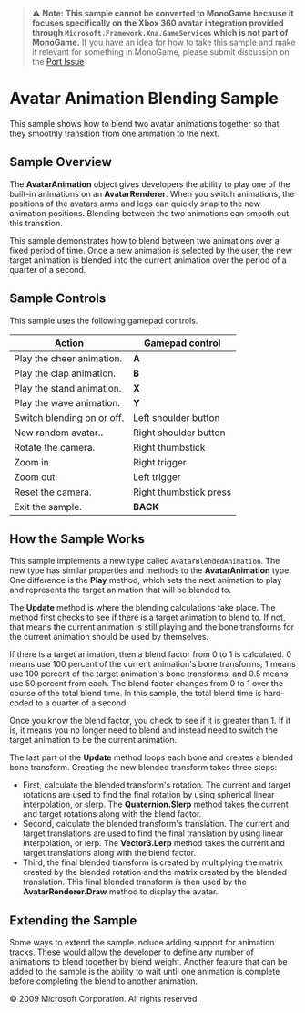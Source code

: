 > **⚠️ Note:**
> **This sample cannot be converted to MonoGame because it focuses specifically on the Xbox 360 avatar integration provided through `Microsoft.Framework.Xna.GameServices` which is not part of MonoGame.**
> If you have an idea for how to take this sample and make it relevant for something in MonoGame, please submit discussion on the [Port Issue](https://github.com/xna-to-monogame/AvatarAnimationBlendingSample/issues/1)

 
# Avatar Animation Blending Sample


This sample shows how to blend two avatar animations together so that they smoothly transition from one animation to the next.

## Sample Overview

The **AvatarAnimation** object gives developers the ability to play one of the built-in animations on an **AvatarRenderer**. When you switch animations, the positions of the avatars arms and legs can quickly snap to the new animation positions. Blending between the two animations can smooth out this transition.

This sample demonstrates how to blend between two animations over a fixed period of time. Once a new animation is selected by the user, the new target animation is blended into the current animation over the period of a quarter of a second.

## Sample Controls

This sample uses the following gamepad controls.

| Action                     | Gamepad control        |
|----------------------------|------------------------|
| Play the cheer animation.  | **A**                  |
| Play the clap animation.   | **B**                  |
| Play the stand animation.  | **X**                  |
| Play the wave animation.   | **Y**                  |
| Switch blending on or off. | Left shoulder button   |
| New random avatar..        | Right shoulder button  |
| Rotate the camera.         | Right thumbstick       |
| Zoom in.                   | Right trigger          |
| Zoom out.                  | Left trigger           |
| Reset the camera.          | Right thumbstick press |
| Exit the sample.           | **BACK**               |

## How the Sample Works

This sample implements a new type called ``AvatarBlendedAnimation``. The new type has similar properties and methods to the **AvatarAnimation** type. One difference is the **Play** method, which sets the next animation to play and represents the target animation that will be blended to.

The **Update** method is where the blending calculations take place. The method first checks to see if there is a target animation to blend to. If not, that means the current animation is still playing and the bone transforms for the current animation should be used by themselves.

If there is a target animation, then a blend factor from 0 to 1 is calculated. 0 means use 100 percent of the current animation's bone transforms, 1 means use 100 percent of the target animation's bone transforms, and 0.5 means use 50 percent from each. The blend factor changes from 0 to 1 over the course of the total blend time. In this sample, the total blend time is hard-coded to a quarter of a second.

Once you know the blend factor, you check to see if it is greater than 1. If it is, it means you no longer need to blend and instead need to switch the target animation to be the current animation.

The last part of the **Update** method loops each bone and creates a blended bone transform. Creating the new blended transform takes three steps:

- First, calculate the blended transform's rotation. The current and target rotations are used to find the final rotation by using spherical linear interpolation, or slerp. The **Quaternion.Slerp** method takes the current and target rotations along with the blend factor.
- Second, calculate the blended transform's translation. The current and target translations are used to find the final translation by using linear interpolation, or lerp. The **Vector3.Lerp** method takes the current and target translations along with the blend factor.
- Third, the final blended transform is created by multiplying the matrix created by the blended rotation and the matrix created by the blended translation. This final blended transform is then used by the **AvatarRenderer.Draw** method to display the avatar.

## Extending the Sample

Some ways to extend the sample include adding support for animation tracks. These would allow the developer to define any number of animations to blend together by blend weight. Another feature that can be added to the sample is the ability to wait until one animation is complete before completing the blend to another animation.

© 2009 Microsoft Corporation. All rights reserved.
